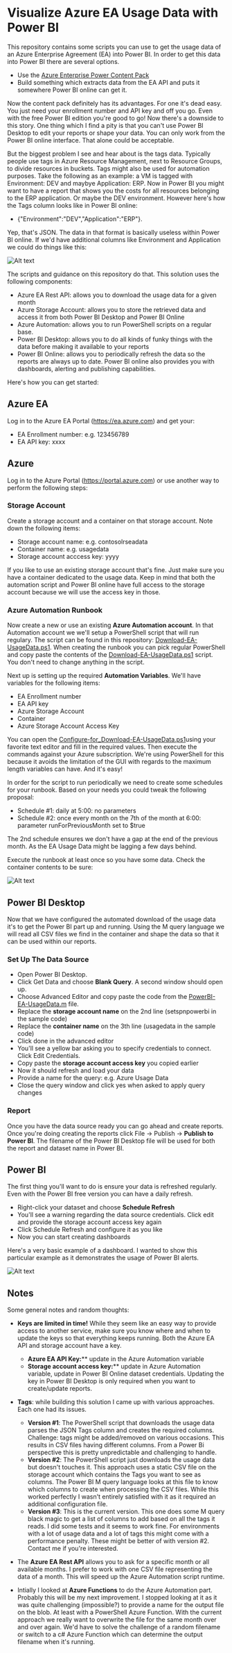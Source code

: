 # Visualize Azure EA Usage Data with Power BI

This repository contains some scripts you can use to get the usage data of an Azure Enterprise Agreement (EA) into Power BI. In order to get this data into Power BI there are several options.
* Use the [Azure Enterprise Power Content Pack](https://powerbi.microsoft.com/en-us/documentation/powerbi-content-pack-azure-enterprise/)
* Build something which extracts data from the EA API and puts it somewhere Power BI online can get it.

Now the content pack definitely has its advantages. For one it's dead easy. You just need your enrollment number and API key and off you go. Even with the free Power BI edition you're good to go! Now there's a downside to this story. One thing which I find a pity is that you can't use Power BI Desktop to edit your reports or shape your data. You can only work from the Power BI online interface. That alone could be acceptable.

But the biggest problem I see and hear about is the tags data. Typically people use tags in Azure Resource Management, next to Resource Groups, to divide resources in buckets. Tags might also be used for automation purposes. Take the following as an example: a VM is tagged with Environment: DEV and maybye Application: ERP. Now in Power BI you might want to have a report that shows you the costs for all resources belonging to the ERP application. Or maybe the DEV environment. However here's how the Tags column looks like in Power BI online: 

* {"Environment":"DEV","Application":"ERP"}.

Yep, that's JSON. The data in that format is basically useless within Power BI online. If we'd have additional columns like Environment and Application we could do things like this:

![Alt text](/IMG/PowerBIDesktop.png?raw=true)

The scripts and guidance on this repository do that. This solution uses the following components:

* Azure EA Rest API: allows you to download the usage data for a given month
* Azure Storage Account: allows you to store the retrieved data and access it from both Power BI Desktop and Power BI Online
* Azure Automation: allows you to run PowerShell scripts on a regular base.
* Power BI Desktop: allows you to do all kinds of funky things with the data before making it available to your reports
* Power BI Online: allows you to periodically refresh the data so the reports are always up to date. Power BI online also provides you with dashboards, alerting and publishing capabilities.

Here's how you can get started:

## Azure EA

Log in to the Azure EA Portal (https://ea.azure.com) and get your:

* EA Enrollment number: e.g. 123456789
* EA API key: xxxx

## Azure

Log in to the Azure Portal (https://portal.azure.com) or use another way to perform the following steps:

### Storage Account

Create a storage account and a container on that storage account. Note down the following items:

* Storage account name: e.g. contosolrseadata
* Container name: e.g. usagedata
* Storage account acccess key: yyyy

If you like to use an existing storage account that's fine. Just make sure you have a container dedicated to the usage data. Keep in mind that both the automation script and Power BI online have full access to the storage account because we will use the access key in those.

### Azure Automation Runbook

Now create a new or use an existing **Azure Automation account**. In that Automation account we we'll setup a PowerShell script that will run regulary. The script can be found in this repository: [Download-EA-UsageData.ps1](/Download-EA-UsageData.ps1). When creating the runbook you can pick regular PowerShell and copy paste the contents of the [Download-EA-UsageData.ps1](/Download-EA-UsageData.ps1) script. You don't need to change anything in the script.

Next up is setting up the required **Automation Variables**. We'll have variables for the following items:
* EA Enrollment number
* EA API key
* Azure Storage Account
* Container
* Azure Storage Account Access Key

You can open the [Configure-for_Download-EA-UsageData.ps1](/Configure-for_Download-EA-UsageData.ps1)using your favorite text editor and fill in the required values. Then execute the commands against your Azure subscription. We're using PowerShell for this because it avoids the limitation of the GUI with regards to the maximum length variables can have. And it's easy!

In order for the script to run periodically we need to create some schedules for your runbook. Based on your needs you could tweak the following proposal:

* Schedule #1: daily at 5:00: no parameters
* Schedule #2: once every month on the 7th of the month at 6:00: parameter runForPreviousMonth set to $true

The 2nd schedule ensures we don't have a gap at the end of the previous month. As the EA Usage Data might be lagging a few days behind.

Execute the runbook at least once so you have some data. Check the container contents to be sure:

![Alt text](/IMG/StorageAccountContainer.png?raw=true)

## Power BI Desktop

Now that we have configured the automated download of the usage data it's to get the Power BI part up and running. Using the M query language we will read all CSV files we find in the container and shape the data so that it can be used within our reports.

### Set Up The Data Source

* Open Power BI Desktop. 
* Click Get Data and choose **Blank Query**. A second window should open up. 
* Choose Advanced Editor and copy paste the code from the [PowerBI-EA-UsageData.m](/PowerBI-EA-UsageData.m) file. 
* Replace the **storage account name** on the 2nd line (setspnpowerbi in the sample code)
* Replace the **container name** on the 3th line (usagedata in the sample code) 
* Click done in the advanced editor
* You'll see a yellow bar asking you to specify credentials to connect. Click Edit Credentials.
* Copy paste the **storage account access key** you copied earlier
* Now it should refresh and load your data
* Provide a name for the query: e.g. Azure Usage Data
* Close the query window and click yes when asked to apply query changes

### Report

Once you have the data source ready you can go ahead and create reports. Once you're doing creating the reports click File -> Publish -> **Publish to Power BI**. The filename of the Power BI Desktop file will be used for both the report and dataset name in Power BI.

## Power BI

The first thing you'll want to do is ensure your data is refreshed regularly. Even with the Power BI free version you can have a daily refresh. 

* Right-click your dataset and choose **Schedule Refresh**
* You'll see a warning regarding the data source credentials. Click edit and provide the storage account access key again
* Click Schedule Refresh and configure it as you like
* Now you can start creating dashboards

Here's a very basic example of a dashboard. I wanted to show this particular example as it demonstrates the usage of Power BI alerts. 

![Alt text](/IMG/PowerBIAlert.png?raw=true)

## Notes

Some general notes and random thoughts:

* **Keys are limited in time!** While they seem like an easy way to provide access to another service, make sure you know where and when to update the keys so that everything keeps running. Both the Azure EA API and storage account have a key.
    * **Azure EA API Key:**** update in the Azure Automation variable
    * **Storage account access key:**** update in Azure Automation variable, update in Power BI Online dataset credentials. Updating the key in Power BI Desktop is only required when you want to create/update reports.

* **Tags**: while building this solution I came up with various approaches. Each one had its issues.
    * **Version #1**: The PowerShell script that downloads the usage data parses the JSON Tags column and creates the required columns. Challenge: tags might be added/removed on various occasions. This results in CSV files having different columns. From a Power Bi perspective this is pretty unpredictable and challenging to handle.
    * **Version #2**: The PowerShell script just downloads the usage data but doesn't touches it. This approach uses a static CSV file on the storage account which contains the Tags you want to see as columns. The Power BI M query language looks at this file to know which columns to create when processing the CSV files. While this worked perfectly I wasn't entirely satisfied with it as it required an additional configuration file.
    *  **Version #3**: This is the current version. This one does some M query black magic to get a list of columns to add based on all the tags it reads. I did some tests and it seems to work fine. For environments with a lot of usage data and a lot of tags this might come with a performance penalty. These might be better of with version #2. Contact me if you're interested.

* The **Azure EA Rest API** allows you to ask for a specific month or all available months. I prefer to work with one CSV file representing the data of a month. This will speed up the Azure Automation script runtime.

* Intially I looked at **Azure Functions** to do the Azure Automation part. Probably this will be my next improvement. I stopped looking at it as it was quite challenging (impossible?) to provide a name for the output file on the blob. At least with a PowerShell Azure Function. With the current approach we really want to overwrite the file for the same month over and over again. We'd have to solve the challenge of a random filename or switch to a c# Azure Function which can determine the output filename when it's running.
